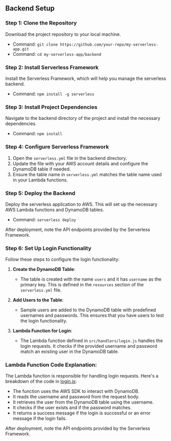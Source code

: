 ## Backend Setup

### Step 1: Clone the Repository

Download the project repository to your local machine.

- Command: `git clone https://github.com/your-repo/my-serverless-app.git`
- Command: `cd my-serverless-app/backend`

### Step 2: Install Serverless Framework

Install the Serverless Framework, which will help you manage the serverless backend.

- Command: `npm install -g serverless`

### Step 3: Install Project Dependencies

Navigate to the backend directory of the project and install the necessary dependencies.

- Command: `npm install`

### Step 4: Configure Serverless Framework

1. Open the `serverless.yml` file in the backend directory.
2. Update the file with your AWS account details and configure the DynamoDB table if needed.
3. Ensure the table name in `serverless.yml` matches the table name used in your Lambda functions.

### Step 5: Deploy the Backend

Deploy the serverless application to AWS. This will set up the necessary AWS Lambda functions and DynamoDB tables.

- Command: `serverless deploy`

After deployment, note the API endpoints provided by the Serverless Framework.

### Step 6: Set Up Login Functionality

Follow these steps to configure the login functionality:

1. **Create the DynamoDB Table**:
   - The table is created with the name `users` and it has `username` as the primary key. This is defined in the `resources` section of the `serverless.yml` file.

2. **Add Users to the Table**:
   - Sample users are added to the DynamoDB table with predefined usernames and passwords. This ensures that you have users to test the login functionality.

3. **Lambda Function for Login**:
   - The Lambda function defined in `src/handlers/login.js` handles the login requests. It checks if the provided username and password match an existing user in the DynamoDB table.

### Lambda Function Code Explanation:

The Lambda function is responsible for handling login requests. Here's a breakdown of the code in [login.js](./backend/src/handlers/login.js):
- The function uses the AWS SDK to interact with DynamoDB.
- It reads the username and password from the request body.
- It retrieves the user from the DynamoDB table using the username.
- It checks if the user exists and if the password matches.
- It returns a success message if the login is successful or an error message if the login fails.

After deployment, note the API endpoints provided by the Serverless Framework.
